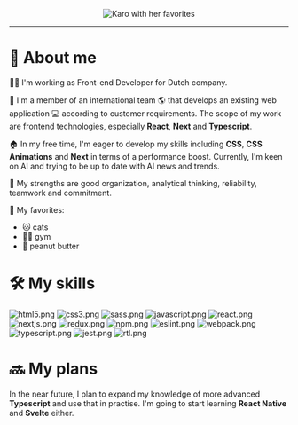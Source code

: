 <p align="center">
  <img src="https://i.postimg.cc/260pKX7s/karo-readme.png" alt="Karo with her favorites"/>
</p>

---

# 👧 About me

👩‍💻 I'm working as Front-end Developer for Dutch company.

💼 I'm a member of an international team 🌎 that develops an existing web application 💻 according to customer requirements. The scope of my work are frontend technologies, especially **React**, **Next** and **Typescript**.

🏠 In my free time, I'm eager to develop my skills including **CSS**, **CSS Animations** and **Next** in terms of a performance boost. Currently, I'm keen on AI and trying to be up to date with AI news and trends.

💪 My strengths are good organization, analytical thinking, reliability, teamwork and commitment.

💚 My favorites:

- 🐱 cats
- 🏋️‍♀️ gym
- 🥜 peanut butter

# 🛠 My skills

![html5.png](https://i.postimg.cc/HsXsZ4Nm/icons8-html-5-48.png)
![css3.png](https://i.postimg.cc/25NgTMtd/icons8-css3-48.png)
![sass.png](https://i.postimg.cc/fRnHhXvD/icons8-sass-48.png)
![javascript.png](https://i.postimg.cc/ydMRShxN/icons8-javascript-48.png)
![react.png](https://i.postimg.cc/4dQKnDDW/icons8-react-native-48.png)
![nextjs.png](https://i.postimg.cc/PrZQR54j/nextjs-icon-132160.png)
![redux.png](https://i.postimg.cc/QN6tPJhK/icons8-redux-48.png)
![npm.png](https://i.postimg.cc/C5jVF09K/icons8-npm-48.png)
![eslint.png](https://i.postimg.cc/1z8sc2Gf/icon8-eslint-48.png)
![webpack.png](https://i.postimg.cc/d01bXrBn/webpack-original-logo-icon-146300.png)
![typescript.png](https://i.postimg.cc/26RcCWY4/icons8-typescript-48.png)
![jest.png](https://i.postimg.cc/xCc0ZhxW/file-type-jest-snapshot-icon-130513.png)
![rtl.png](https://i.postimg.cc/tg8yrkkD/icon8-rtl-48.png)

# 🔜 My plans

In the near future, I plan to expand my knowledge of more advanced **Typescript** and use that in practise. I'm going to start learning **React Native** and **Svelte** either.

